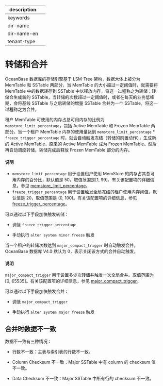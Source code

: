 |description||
|---|---|
|keywords||
|dir-name||
|dir-name-en||
|tenant-type||

# 转储和合并

OceanBase 数据库的存储引擎基于 LSM-Tree 架构，数据大体上被分为 MemTable 和 SSTable 两部分，当 MemTable 的大小超过一定阈值时，就需要将 MemTable 中的数据转存到 SSTable 中以释放内存，将这一过程称之为转储；转储会生成新的 SSTable，当转储的次数超过一定阈值时，或者在每天的业务低峰期，会将基线 SSTable 与之后转储的增量  SSTable 合并为一个 SSTable，将这一过程称之为合并。


租户 MemTable 可使用的内存占总可用内存的比例为 `memstore_limit_percentage`，包括 Active MemTable 和 Frozen MemTable 两部分。当一个租户 MemTable 内存的使用量达到 `memstore_limit_percentage` * `freeze_trigger_percentage` 时，就会自动触发冻结（转储的前置动作），生成新的 Active MemTable，原来的 Active MemTable 成为 Frozen MemTable。然后再自动调度转储，转储完成后释放 Frozen MemTable 部分的内存。

<main id="notice" type='explain'>
    <h4>说明</h4>
    <ul>
    <li><code>memstore_limit_percentage</code> 用于设置租户使用 MemStore 的内存占其总可用内存的百分比，默认值是 50，取值范围是[1, 99]。有关该配置项的详细信息，参见 <a href="../../../700.reference/800.configuration-items-and-system-variables/100.system-configuration-items/300.cluster-level-configuration-items/13800.memstore_limit_percentage.md">memstore_limit_percentage</a>。</li> 
    <li><code>freeze_trigger_percentage</code> 用于设置触发全局冻结的租户使用内存阈值，默认值是 20，取值范围是 (0, 100)。有关该配置项的详细信息，参见 <a href="../../../700.reference/800.configuration-items-and-system-variables/100.system-configuration-items/400.tenant-level-configuration-items/3300.freeze_trigger_percentage.md">freeze_trigger_percentage</a>。</li>
    </ul>
</main>

可以通过以下手段加快触发转储：

* 调低 `freeze_trigger_percentage`

* 手动执行 `alter system minor freeze` 触发

当一个租户的转储次数达到 `major_compact_trigger` 时自动触发合并。OceanBase 数据库 V4.0 默认为 0，表示关闭该方式的合并自动触发。

<main id="notice" type='explain'>
    <h4>说明</h4>
    <p><code>major_compact_trigger</code> 用于设置多少次转储并触发一次全局合并。取值范围为 [0, 65535]。有关该配置项的详细信息，参见 <a href="../../../700.reference/800.configuration-items-and-system-variables/100.system-configuration-items/400.tenant-level-configuration-items/5200.major_compact_trigger.md">major_compact_trigger</a>。</p> 
</main>

可以通过以下手段加快触发合并：

* 调低 `major_compact_trigger`

* 手动执行 `alter system major freeze` 触发

## 合并时数据不一致

数据不一致有三种情况：

* 行数不一致：主表与索引表的行数不一致。

* Column Checksum 不一致：Major SSTable 中有 column 的 checksum 值不一致。

* Data Checksum 不一致：Major SSTable 中所有行的 checksum 不一致。

